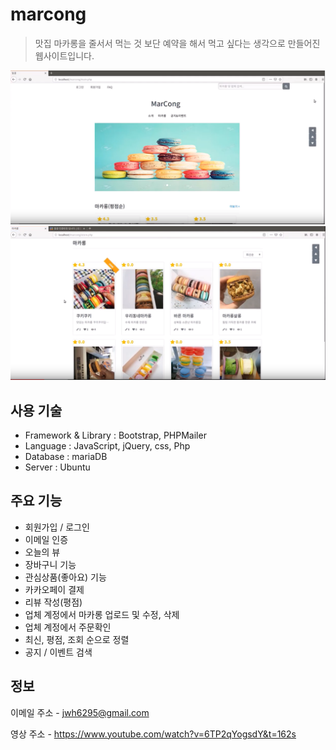# marcong

> 맛집 마카롱을 줄서서 먹는 것 보단 예약을 해서 먹고 싶다는 생각으로 만들어진 웹사이트입니다.

<img src="public/home.png" title="home-page" />
<img src="public/store.png" title="store-page" />

## 사용 기술

- Framework & Library : Bootstrap, PHPMailer
- Language : JavaScript, jQuery, css, Php
- Database : mariaDB
- Server : Ubuntu

## 주요 기능

- 회원가입 / 로그인
- 이메일 인증
- 오늘의 뷰
- 장바구니 기능
- 관심상품(좋아요) 기능
- 카카오페이 결제
- 리뷰 작성(평점)
- 업체 계정에서 마카롱 업로드 및 수정, 삭제
- 업체 계정에서 주문확인
- 최신, 평점, 조회 순으로 정렬
- 공지 / 이벤트 검색

## 정보

이메일 주소 - jwh6295@gmail.com

영상 주소 - https://www.youtube.com/watch?v=6TP2qYogsdY&t=162s
